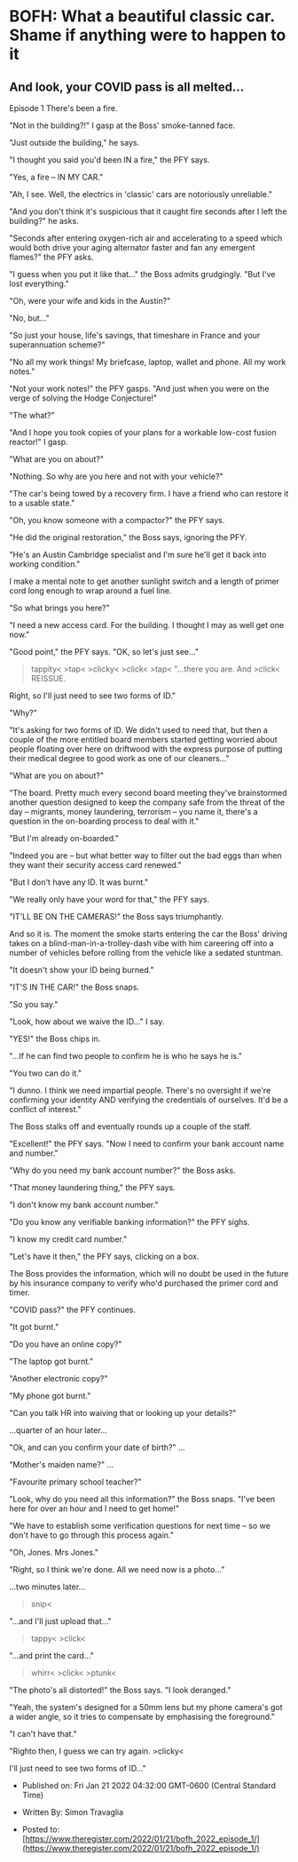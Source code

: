 # BOFH: What a beautiful classic car. Shame if anything were to happen to it

## And look, your COVID pass is all melted...

Episode 1  There's been a fire.

"Not in the building?!" I gasp at the Boss' smoke-tanned face.

"Just outside the building," he says.

"I thought you said you'd been IN a fire," the PFY says.

"Yes, a fire – IN MY CAR."

"Ah, I see. Well, the electrics in 'classic' cars are notoriously unreliable."

"And you don't think it's suspicious that it caught fire seconds after I left the building?" he asks.

"Seconds after entering oxygen-rich air and accelerating to a speed which would both drive your aging alternator faster and fan any emergent flames?" the PFY asks.

"I guess when you put it like that..." the Boss admits grudgingly. "But I've lost everything."

"Oh, were your wife and kids in the Austin?"

"No, but..."

"So just your house, life's savings, that timeshare in France and your superannuation scheme?"

"No all my work things! My briefcase, laptop, wallet and phone. All my work notes."

"Not your work notes!" the PFY gasps. "And just when you were on the verge of solving the Hodge Conjecture!"

"The what?"

"And I hope you took copies of your plans for a workable low-cost fusion reactor!" I gasp.

"What are you on about?"

"Nothing. So why are you here and not with your vehicle?"

"The car's being towed by a recovery firm. I have a friend who can restore it to a usable state."

"Oh, you know someone with a compactor?" the PFY says.

"He did the original restoration," the Boss says, ignoring the PFY.

"He's an Austin Cambridge specialist and I'm sure he'll get it back into working condition."

I make a mental note to get another sunlight switch and a length of primer cord long enough to wrap around a fuel line.

"So what brings you here?"

"I need a new access card. For the building. I thought I may as well get one now."

"Good point," the PFY says. "OK, so let's just see..."

>tappity< >tap< >clicky< >click< >tap< "...there you are. And >click< REISSUE.

Right, so I'll just need to see two forms of ID."

"Why?"

"It's asking for two forms of ID. We didn't used to need that, but then a couple of the more entitled board members started getting worried about people floating over here on driftwood with the express purpose of putting their medical degree to good work as one of our cleaners..."

"What are you on about?"

"The board. Pretty much every second board meeting they've brainstormed another question designed to keep the company safe from the threat of the day – migrants, money laundering, terrorism – you name it, there's a question in the on-boarding process to deal with it."

"But I'm already on-boarded."

"Indeed you are – but what better way to filter out the bad eggs than when they want their security access card renewed."

"But I don't have any ID. It was burnt."

"We really only have your word for that," the PFY says.

"IT'LL BE ON THE CAMERAS!" the Boss says triumphantly.

And so it is. The moment the smoke starts entering the car the Boss' driving takes on a blind-man-in-a-trolley-dash vibe with him careering off into a number of vehicles before rolling from the vehicle like a sedated stuntman.

"It doesn't show your ID being burned."

"IT'S IN THE CAR!" the Boss snaps.

"So you say."

"Look, how about we waive the ID..." I say.

"YES!" the Boss chips in.

"...If he can find two people to confirm he is who he says he is."

"You two can do it."

"I dunno. I think we need impartial people. There's no oversight if we're confirming your identity AND verifying the credentials of ourselves. It'd be a conflict of interest."

The Boss stalks off and eventually rounds up a couple of the staff.

"Excellent!" the PFY says. "Now I need to confirm your bank account name and number."

"Why do you need my bank account number?" the Boss asks.

"That money laundering thing," the PFY says.

"I don't know my bank account number."

"Do you know any verifiable banking information?" the PFY sighs.

"I know my credit card number."

"Let's have it then," the PFY says, clicking on a box.

The Boss provides the information, which will no doubt be used in the future by his insurance company to verify who'd purchased the primer cord and timer.

"COVID pass?" the PFY continues.

"It got burnt."

"Do you have an online copy?"

"The laptop got burnt."

"Another electronic copy?"

"My phone got burnt."

"Can you talk HR into waiving that or looking up your details?"

...quarter of an hour later...

"Ok, and can you confirm your date of birth?" ...

"Mother's maiden name?" ...

"Favourite primary school teacher?"

"Look, why do you need all this information?" the Boss snaps. "I've been here for over an hour and I need to get home!"

"We have to establish some verification questions for next time – so we don't have to go through this process again."

"Oh, Jones. Mrs Jones."

"Right, so I think we're done. All we need now is a photo..."

...two minutes later...

>snip<

"...and I'll just upload that..."

>tappy< >click<

"...and print the card..."

>whirr< >click< >ptunk<

"The photo's all distorted!" the Boss says. "I look deranged."

"Yeah, the system's designed for a 50mm lens but my phone camera's got a wider angle, so it tries to compensate by emphasising the foreground."

"I can't have that."

"Righto then, I guess we can try again. >clicky<

I'll just need to see two forms of ID..."



- Published on: Fri Jan 21 2022 04:32:00 GMT-0600 (Central Standard Time)

- Written By: Simon Travaglia

- Posted to: [https://www.theregister.com/2022/01/21/bofh_2022_episode_1/](https://www.theregister.com/2022/01/21/bofh_2022_episode_1/)